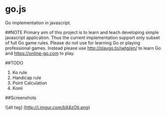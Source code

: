 # go.js
Go implementation in javascript.

##NOTE
Primary aim of this project is to learn and teach developing simple javascript application.
Thus the current implementation support only subset of full Go game rules.
Please do not use for learning Go or playing professional games.
Instead please use http://playgo.to/iwtg/en/ to learn Go and https://online-go.com to play.

##TODO
1. Ko rule
2. Handicap rule
3. Point Calculation
4. Komi

##Screenshots

![alt tag] (http://i.imgur.com/bX4zOti.png)
